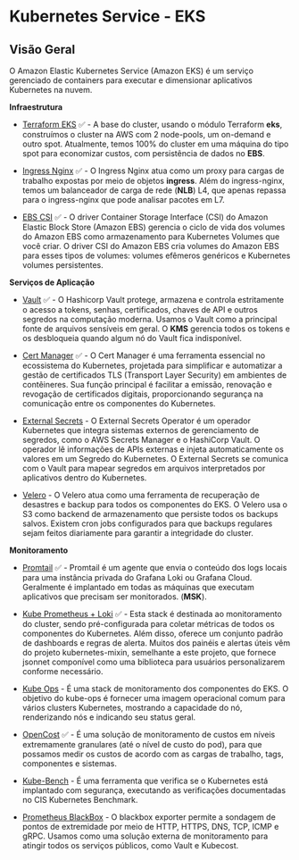 # Kubernetes Service - EKS

**Visão Geral**
-------------------

O Amazon Elastic Kubernetes Service (Amazon EKS) é um serviço gerenciado de containers para executar e dimensionar aplicativos Kubernetes na nuvem.

**Infraestrutura**

- [Terraform EKS](https://registry.terraform.io/modules/terraform-aws-modules/eks/aws/latest) ✅ - A base do cluster, usando o módulo Terraform **eks**, construímos o cluster na AWS com 2 node-pools, um on-demand e outro spot. Atualmente, temos 100% do cluster em uma máquina do tipo spot para economizar custos, com persistência de dados no **EBS**.
  
- [Ingress Nginx](https://github.com/kubernetes/ingress-nginx) ✅ - O Ingress Nginx atua como um proxy para cargas de trabalho expostas por meio de objetos **ingress**. Além do ingress-nginx, temos um balanceador de carga de rede (**NLB**) L4, que apenas repassa para o ingress-nginx que pode analisar pacotes em L7.

- [EBS CSI](https://docs.aws.amazon.com/pt_br/eks/latest/userguide/ebs-csi.html) ✅ - O driver Container Storage Interface (CSI) do Amazon Elastic Block Store (Amazon EBS) gerencia o ciclo de vida dos volumes do Amazon EBS como armazenamento para Kubernetes Volumes que você criar. O driver CSI do Amazon EBS cria volumes do Amazon EBS para esses tipos de volumes: volumes efêmeros genéricos e Kubernetes volumes persistentes.


**Serviços de Aplicação**

- [Vault](https://www.vaultproject.io/) ✅ - O Hashicorp Vault protege, armazena e controla estritamente o acesso a tokens, senhas, certificados, chaves de API e outros segredos na computação moderna. Usamos o Vault como a principal fonte de arquivos sensíveis em geral. O **KMS** gerencia todos os tokens e os desbloqueia quando algum nó do Vault fica indisponível.

- [Cert Manager](https://cert-manager.io/) ✅ - O Cert Manager é uma ferramenta essencial no ecossistema do Kubernetes, projetada para simplificar e automatizar a gestão de certificados TLS (Transport Layer Security) em ambientes de contêineres. Sua função principal é facilitar a emissão, renovação e revogação de certificados digitais, proporcionando segurança na comunicação entre os componentes do Kubernetes.
  
- [External Secrets](https://external-secrets.io/v0.6.0-rc1/) - O External Secrets Operator é um operador Kubernetes que integra sistemas externos de gerenciamento de segredos, como o AWS Secrets Manager e o HashiCorp Vault. O operador lê informações de APIs externas e injeta automaticamente os valores em um Segredo do Kubernetes. O External Secrets se comunica com o Vault para mapear segredos em arquivos interpretados por aplicativos dentro do Kubernetes.
  
- [Velero](https://velero.io/docs/v1.9/) - O Velero atua como uma ferramenta de recuperação de desastres e backup para todos os componentes do EKS. O Velero usa o S3 como backend de armazenamento que persiste todos os backups salvos. Existem cron jobs configurados para que backups regulares sejam feitos diariamente para garantir a integridade do cluster.

**Monitoramento**

- [Promtail](https://grafana.com/docs/loki/latest/send-data/promtail/) ✅ - Promtail é um agente que envia o conteúdo dos logs locais para uma instância privada do Grafana Loki ou Grafana Cloud. Geralmente é implantado em todas as máquinas que executam aplicativos que precisam ser monitorados. (**MSK**).
  
- [Kube Prometheus + Loki](https://github.com/prometheus-operator/kube-prometheus) ✅ - Esta stack é destinada ao monitoramento do cluster, sendo pré-configurada para coletar métricas de todos os componentes do Kubernetes. Além disso, oferece um conjunto padrão de dashboards e regras de alerta. Muitos dos painéis e alertas úteis vêm do projeto kubernetes-mixin, semelhante a este projeto, que fornece jsonnet componível como uma biblioteca para usuários personalizarem conforme necessário.
  
- [Kube Ops](https://github.com/hjacobs/kube-ops-view) - É uma stack de monitoramento dos componentes do EKS. O objetivo do kube-ops é fornecer uma imagem operacional comum para vários clusters Kubernetes, mostrando a capacidade do nó, renderizando nós e indicando seu status geral.
  
- [OpenCost](https://www.opencost.io/) ✅ - É uma solução de monitoramento de custos em níveis extremamente granulares (até o nível de custo do pod), para que possamos medir os custos de acordo com as cargas de trabalho, tags, componentes e sistemas.
  
- [Kube-Bench](https://blog.aquasec.com/announcing-kube-bench-an-open-source-tool-for-running-kubernetes-cis-benchmark-tests) - É uma ferramenta que verifica se o Kubernetes está implantado com segurança, executando as verificações documentadas no CIS Kubernetes Benchmark.
  
- [Prometheus BlackBox](https://github.com/prometheus/blackbox_exporter) - O blackbox exporter permite a sondagem de pontos de extremidade por meio de HTTP, HTTPS, DNS, TCP, ICMP e gRPC. Usamos como uma solução externa de monitoramento para atingir todos os serviços públicos, como Vault e Kubecost.